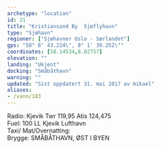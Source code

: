 ```yaml
---
archetype: "location"
id: 21
title: "Kristiansand By  Sjøflyhavn"
type: "Sjøhavn"
regioner: ["Sjøhavner Oslo - Sørlandet"]
gps: "58° 8' 43.224\", 8° 1' 39.252\""
coordinates: [58.14534,8.02757]
elevation: ""
landing: "Ukjent"
docking: "Småbåthavn"
warning: ""
updated: "Sist oppdatert 31. mai 2017 av mikael"
aliases:
- /vann/183
---
```


Radio:  Kjevik Twr 119,95 Atis 124,475\
Fuel:  100 LL Kjevik Lufthavn\
Taxi/ Mat/Overnatting:\
Brygge: SMÅBÅTHAVN, ØST I BYEN
